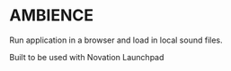 # AMBIENCE


Run application in a browser and load in local sound files.

Built to be used with Novation Launchpad
